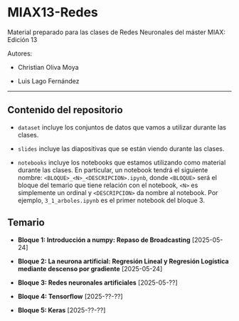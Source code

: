 # MIAX13-Redes

Material preparado para las clases de Redes Neuronales del máster MIAX: Edición 13

Autores:

* Christian Oliva Moya

* Luis Lago Fernández

<hr>

## Contenido del repositorio

* `dataset` incluye los conjuntos de datos que vamos a utilizar durante las clases.

* `slides` incluye las diapositivas que se están viendo durante las clases.

* `notebooks` incluye los notebooks que estamos utilizando como material durante las clases. En particular, un notebook tendrá el siguiente nombre: `<BLOQUE>_<N>_<DESCRIPCION>.ipynb`, donde `<BLOQUE>` será el bloque del temario que tiene relación con el notebook, `<N>` es simplemente un ordinal y `<DESCRIPCION>` da nombre al notebook. Por ejemplo, `3_1_arboles.ipynb` es el primer notebook del bloque 3.

## Temario

* **Bloque 1: Introducción a numpy: Repaso de Broadcasting** [2025-05-24]
  
* **Bloque 2: La neurona artificial: Regresión Lineal y Regresión Logística mediante descenso por gradiente** [2025-05-24]

* **Bloque 3: Redes neuronales artificiales** [2025-05-??]

* **Bloque 4: Tensorflow** [2025-??-??]

* **Bloque 5: Keras** [2025-??-??]
